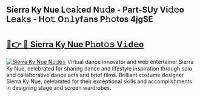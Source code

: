 ## Sierra Ky Nue L𝚎a𝚔ed N𝚞𝚍e - Part-SUy Vi𝚍𝚎o L𝚎a𝚔s - H𝚘𝚝 O𝚗𝚕yf𝚊ns P𝚑𝚘tos 4jgSE

# <h2><a href="http://kfenqk.oniu.top/?m=Sierra+Ky+Nue">🔗👉 🔴 Sierra Ky Nue P𝚑ot𝚘𝚜 V𝚒d𝚎o</a></h2>

[![Sierra Ky Nue Nu𝚍e𝚜](https://i.imgur.com/0qMVB7G.gif)](http://kfenqk.oniu.top/?m=Sierra+Ky+Nue)
Virtual dance innovator and web entertainer Sierra Ky Nue, celebrated for sharing dance and lifestyle inspiration through solo and collaborative dance acts and brief films. Brilliant costume designer Sierra Ky Nue, celebrated for their exceptional skills and accomplishments in designing stage and screen wardrobes.  
